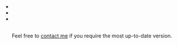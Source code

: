<ul class="icons">
<li class="icons"><a href="cv/cv_olivia_guest.pdf"><i class="fa fa-file-pdf-o" aria-hidden="true"></i></a>
</li>
<li class="icons"><a href="https://github.com/oliviaguest/cv">
  <i class="fa fa-github" aria-hidden="true"></i></a></li>
<li class="icons">  
<a href="https://www.overleaf.com/read/zfwnyxkkdzxr"><i class="fa fa-leaf" aria-hidden="true"></i></a>
</li>
  
<p style="padding-top:1rem">Feel free to <a href="mailto:o.guest@ucl.ac.uk">contact me</a> if you require the most up-to-date version.</p> 



<!-- <li><a href="cv/cv_olivia_guest.html">HTML</a> -->
<!-- 
<a href="cv/cv_olivia_guest.html"><i class="fa fa-file-code-o" aria-hidden="true"></i></a><p style="font-size:0.9em">(made with <a href="https://github.com/coolwanglu/pdf2htmlEX">pdf2htmlEX</a>)</p>
-->
<!-- </li> -->
</ul>
